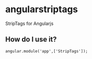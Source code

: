# angularstriptags
StripTags for Angularjs


## How do I use it?

```
angular.module('app',['StripTags']);
```
